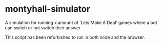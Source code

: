 # montyhall-simulator
A simulation for running x amount of 'Lets Make A Deal' games where a bot can switch or not switch their answer

This script has been refurbished to run in both node and the browser.
